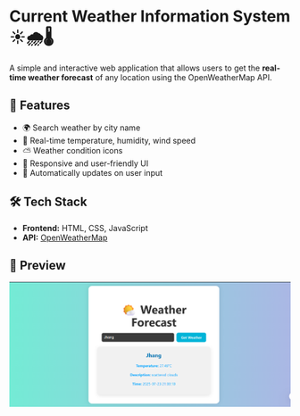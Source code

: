 # Current Weather Information System ☀️🌧️🌡️

A simple and interactive web application that allows users to get the **real-time weather forecast** of any location using the OpenWeatherMap API.

## 🚀 Features

- 🌍 Search weather by city name
- 📍 Real-time temperature, humidity, wind speed
- ⛅ Weather condition icons
- 📱 Responsive and user-friendly UI
- 🔁 Automatically updates on user input

## 🛠️ Tech Stack

- **Frontend:** HTML, CSS, JavaScript
- **API:** [OpenWeatherMap](https://openweathermap.org/api)

## 📸 Preview

![App Screenshot](https://github.com/sana-dev-code/Current-Weather-Information-System/blob/main/Screenshot%202025-07-23%20212941.png?raw=true)


